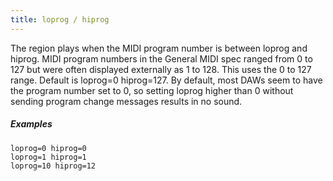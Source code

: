 ```yaml
---
title: loprog / hiprog
---
```

The region plays when the MIDI program number is between loprog and hiprog.
MIDI program numbers in the General MIDI spec ranged from 0 to 127 but were
often displayed externally as 1 to 128. This uses the 0 to 127 range.
Default is loprog=0 hiprog=127.
By default, most DAWs seem to have the program number set to 0, so setting
loprog higher than 0 without sending program change messages results in no sound.

##### Examples

```
loprog=0 hiprog=0
loprog=1 hiprog=1
loprog=10 hiprog=12
```
